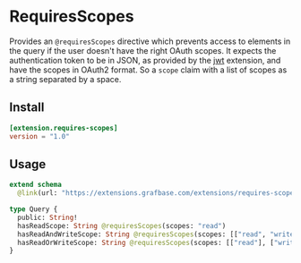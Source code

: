 # RequiresScopes

Provides an `@requiresScopes` directive which prevents access to elements in the query if the user doesn't have the right OAuth scopes. It expects the authentication token to be in JSON, as provided by the [jwt](https://grafbase.com/extensions/jwt) extension, and have the scopes in OAuth2 format. So a `scope` claim with a list of scopes as a string separated by a space.

## Install

```toml
[extension.requires-scopes]
version = "1.0"
```

## Usage

```graphql
extend schema
  @link(url: "https://extensions.grafbase.com/extensions/requires-scopes/1.0.0", import: ["@requiresScopes"])

type Query {
  public: String!
  hasReadScope: String @requiresScopes(scopes: "read")
  hasReadAndWriteScope: String @requiresScopes(scopes: [["read", "write"]])
  hasReadOrWriteScope: String @requiresScopes(scopes: [["read"], ["write"]])
}
```
